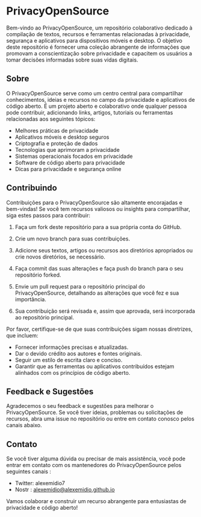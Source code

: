 # PrivacyOpenSource

Bem-vindo ao PrivacyOpenSource, um repositório colaborativo dedicado à compilação de textos, recursos e ferramentas relacionadas à privacidade, segurança e aplicativos para dispositivos móveis e desktop. O objetivo deste repositório é fornecer uma coleção abrangente de informações que promovam a conscientização sobre privacidade e capacitem os usuários a tomar decisões informadas sobre suas vidas digitais.

## Sobre

O PrivacyOpenSource serve como um centro central para compartilhar conhecimentos, ideias e recursos no campo da privacidade e aplicativos de código aberto. É um projeto aberto e colaborativo onde qualquer pessoa pode contribuir, adicionando links, artigos, tutoriais ou ferramentas relacionadas aos seguintes tópicos:

- Melhores práticas de privacidade
- Aplicativos móveis e desktop seguros
- Criptografia e proteção de dados
- Tecnologias que aprimoram a privacidade
- Sistemas operacionais focados em privacidade
- Software de código aberto para privacidade
- Dicas para privacidade e segurança online

## Contribuindo

Contribuições para o PrivacyOpenSource são altamente encorajadas e bem-vindas! Se você tem recursos valiosos ou insights para compartilhar, siga estes passos para contribuir:

1. Faça um fork deste repositório para a sua própria conta do GitHub.

2. Crie um novo branch para suas contribuições.

3. Adicione seus textos, artigos ou recursos aos diretórios apropriados ou crie novos diretórios, se necessário.

4. Faça commit das suas alterações e faça push do branch para o seu repositório forked.

5. Envie um pull request para o repositório principal do PrivacyOpenSource, detalhando as alterações que você fez e sua importância.

6. Sua contribuição será revisada e, assim que aprovada, será incorporada ao repositório principal.

Por favor, certifique-se de que suas contribuições sigam nossas diretrizes, que incluem:

- Fornecer informações precisas e atualizadas.
- Dar o devido crédito aos autores e fontes originais.
- Seguir um estilo de escrita claro e conciso.
- Garantir que as ferramentas ou aplicativos contribuídos estejam alinhados com os princípios de código aberto.

## Feedback e Sugestões

Agradecemos o seu feedback e sugestões para melhorar o PrivacyOpenSource. Se você tiver ideias, problemas ou solicitações de recursos, abra uma issue no repositório ou entre em contato conosco pelos canais abaixo.

## Contato

Se você tiver alguma dúvida ou precisar de mais assistência, você pode entrar em contato com os mantenedores do PrivacyOpenSource pelos seguintes canais :
- Twitter: alexemidio7
- Nostr : alexemidio@alexemidio.github.io

Vamos colaborar e construir um recurso abrangente para entusiastas de privacidade e código aberto!


